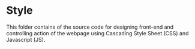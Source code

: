 # Style

This folder contains of the source code for designing front-end and 
controlling action of the webpage using Cascading Style Sheet (CSS) 
and Javascript (JS).
 
